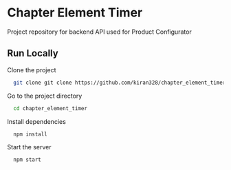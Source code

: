 
# Chapter Element Timer

Project repository for backend API used for Product Configurator


## Run Locally

Clone the project

```bash
  git clone git clone https://github.com/kiran328/chapter_element_timer.git
```

Go to the project directory

```bash
  cd chapter_element_timer
```

Install dependencies

```bash
  npm install
```

Start the server

```bash
  npm start
```

